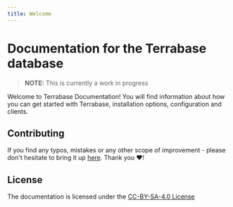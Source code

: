 ```yaml
---
title: Welcome
---
```

# Documentation for the Terrabase database
> **NOTE:** This is currently a work in progress

Welcome to Terrabase Documentation! You will find information about how you can get started with Terrabase, installation options, configuration and clients.

## Contributing
If you find any typos, mistakes or any other scope of improvement - please don't hesitate to bring it up [here](https://github.com/terrabasedb/docs). Thank you ❤️!

## License
The documentation is licensed under the [CC-BY-SA-4.0 License](/license)
